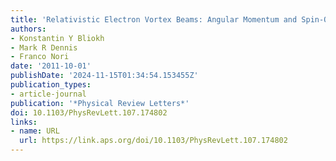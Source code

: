 ```yaml
---
title: 'Relativistic Electron Vortex Beams: Angular Momentum and Spin-Orbit Interaction'
authors:
- Konstantin Y Bliokh
- Mark R Dennis
- Franco Nori
date: '2011-10-01'
publishDate: '2024-11-15T01:34:54.153455Z'
publication_types:
- article-journal
publication: '*Physical Review Letters*'
doi: 10.1103/PhysRevLett.107.174802
links:
- name: URL
  url: https://link.aps.org/doi/10.1103/PhysRevLett.107.174802
---
```


